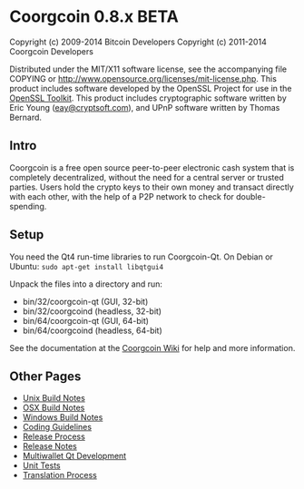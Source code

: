 Coorgcoin 0.8.x BETA
====================

Copyright (c) 2009-2014 Bitcoin Developers
Copyright (c) 2011-2014 Coorgcoin Developers

Distributed under the MIT/X11 software license, see the accompanying
file COPYING or http://www.opensource.org/licenses/mit-license.php.
This product includes software developed by the OpenSSL Project for use in the [OpenSSL Toolkit](http://www.openssl.org/). This product includes
cryptographic software written by Eric Young ([eay@cryptsoft.com](mailto:eay@cryptsoft.com)), and UPnP software written by Thomas Bernard.


Intro
---------------------
Coorgcoin is a free open source peer-to-peer electronic cash system that is
completely decentralized, without the need for a central server or trusted
parties.  Users hold the crypto keys to their own money and transact directly
with each other, with the help of a P2P network to check for double-spending.


Setup
---------------------
You need the Qt4 run-time libraries to run Coorgcoin-Qt. On Debian or Ubuntu:
	`sudo apt-get install libqtgui4`

Unpack the files into a directory and run:

- bin/32/coorgcoin-qt (GUI, 32-bit)
- bin/32/coorgcoind (headless, 32-bit)
- bin/64/coorgcoin-qt (GUI, 64-bit)
- bin/64/coorgcoind (headless, 64-bit)

See the documentation at the [Coorgcoin Wiki](http://coorgcoin.info)
for help and more information.


Other Pages
---------------------
- [Unix Build Notes](build-unix.md)
- [OSX Build Notes](build-osx.md)
- [Windows Build Notes](build-msw.md)
- [Coding Guidelines](coding.md)
- [Release Process](release-process.md)
- [Release Notes](release-notes.md)
- [Multiwallet Qt Development](multiwallet-qt.md)
- [Unit Tests](unit-tests.md)
- [Translation Process](translation_process.md)
